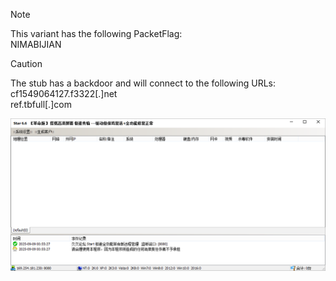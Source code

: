 > [!NOTE]  
> This variant has the following PacketFlag:  
> NIMABIJIAN  

> [!CAUTION]
> The stub has a backdoor and will connect to the following URLs:  
> cf1549064127.f3322[.]net  
> ref.tbfull[.]com  
  
![Screenshot](https://raw.githubusercontent.com/Cryakl/Ultimate-RAT-Collection/refs/heads/main/Sainbox/Star%206.6/Screenshot.png)
